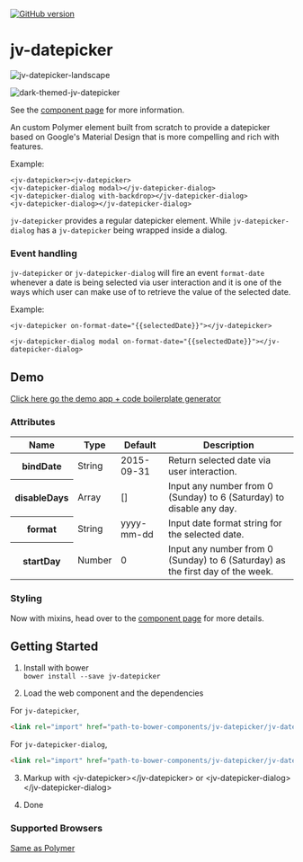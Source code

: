 [![GitHub version](https://badge.fury.io/gh/motss%2Fjv-datepicker.svg)](http://badge.fury.io/gh/motss%2Fjv-datepicker)

# jv-datepicker
![jv-datepicker-landscape](https://cloud.githubusercontent.com/assets/10607759/9871233/c9e33d04-5bc4-11e5-8af9-d93d080d8815.PNG)
<!-- ![jv-datepicker-portrait](https://cloud.githubusercontent.com/assets/10607759/9871234/cacf33c6-5bc4-11e5-833a-96cbd3dbf440.PNG) -->
![dark-themed-jv-datepicker](https://cloud.githubusercontent.com/assets/10607759/10106751/1bec71c0-63e9-11e5-93f2-ee197d2ba0f2.png)

See the [component page](http://motss.github.io/jv-datepicker/components/jv-datepicker/) for more information.

An custom Polymer element built from scratch to provide a datepicker based on Google's Material Design that is more compelling and rich with features.

Example:

    <jv-datepicker><jv-datepicker>
    <jv-datepicker-dialog modal></jv-datepicker-dialog>
    <jv-datepicker-dialog with-backdrop></jv-datepicker-dialog>
    <jv-datepicker-dialog></jv-datepicker-dialog>

`jv-datepicker` provides a regular datepicker element.
While `jv-datepicker-dialog` has a `jv-datepicker` being wrapped inside a dialog.

### Event handling

`jv-datepicker` or `jv-datepicker-dialog` will fire an event `format-date` whenever a date is being selected via user interaction and it is one of the ways which user can make use of to retrieve the value of the selected date.

Example:

    <jv-datepicker on-format-date="{{selectedDate}}"></jv-datepicker>

    <jv-datepicker-dialog modal on-format-date="{{selectedDate}}"></jv-datepicker-dialog>

## Demo
[Click here go the demo app + code boilerplate generator](http://motss.github.io/jv-datepicker/components/jv-datepicker/demo/index.html)

### Attributes
<table>
<thead>
<tr>
<th>Name</th>
<th>Type</th>
<th>Default</th>
<th>Description</th>
</tr>
</thead>
<tbody>
<tr>
<th>bindDate</th>
<td>String</td>
<td>2015-09-31</td>
<td>Return selected date via user interaction.</td>
</tr>
<tr>
<th>disableDays</th>
<td>Array</td>
<td>[]</td>
<td>Input any number from 0 (Sunday) to 6 (Saturday) to disable any day.</td>
</tr>
<tr>
<th>format</th>
<td>String</td>
<td>yyyy-mm-dd</td>
<td>Input date format string for the selected date.</td>
</tr>
<tr>
<th>startDay</th>
<td>Number</td>
<td>0</td>
<td>Input any number from 0 (Sunday) to 6 (Saturday) as the first day of the week.</td>
</tr>
</tbody>
</table>

### Styling
Now with mixins, head over to the [component page](http://motss.github.io/jv-datepicker/components/jv-datepicker/) for more details.

## Getting Started

1. Install with bower  
`bower install --save jv-datepicker`

2. Load the web component and the dependencies

For `jv-datepicker`,

```html
<link rel="import" href="path-to-bower-components/jv-datepicker/jv-datepicker.html">
```
For `jv-datepicker-dialog`,

```html
<link rel="import" href="path-to-bower-components/jv-datepicker/jv-datepicker-dialog.html">
```

3. Markup with &lt;jv-datepicker&gt;&lt;/jv-datepicker&gt; or &lt;jv-datepicker-dialog&gt;&lt;/jv-datepicker-dialog&gt;

4. Done

### Supported Browsers

[Same as Polymer](http://www.polymer-project.org/resources/compatibility.html)
